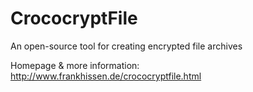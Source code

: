 # CrococryptFile
An open-source tool for creating encrypted file archives

Homepage & more information: http://www.frankhissen.de/crococryptfile.html
